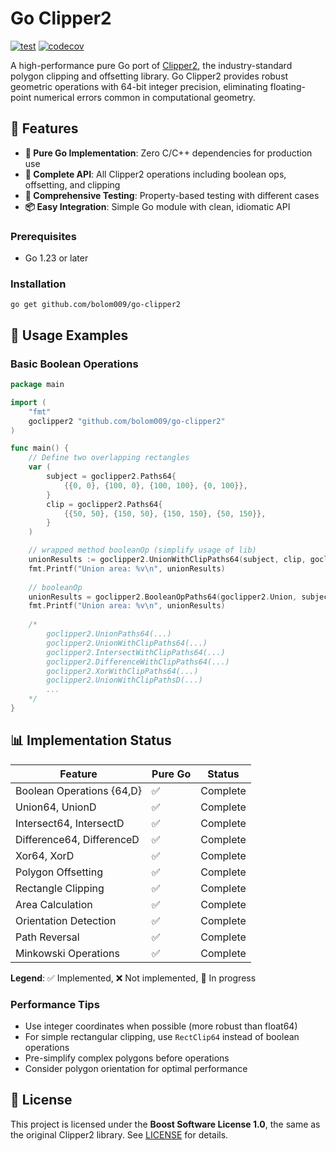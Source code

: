 # Go Clipper2

[![test](https://github.com/bolom009/go-clipper2/actions/workflows/ci.yml/badge.svg?branch=master)](https://github.com/bolom009/go-clipper2/actions/workflows/ci.yml)
[![codecov](https://codecov.io/gh/bolom009/go-clipper2/branch/master/graph/badge.svg)](https://codecov.io/gh/bolom009/go-clipper2)

A high-performance pure Go port of
[Clipper2](https://github.com/AngusJohnson/Clipper2), the industry-standard
polygon clipping and offsetting library. Go Clipper2 provides robust geometric
operations with 64-bit integer precision, eliminating floating-point numerical
errors common in computational geometry.

## 🌟 Features

- **🚀 Pure Go Implementation**: Zero C/C++ dependencies for production use
- **🎯 Complete API**: All Clipper2 operations including boolean ops, offsetting, and clipping
- **🧪 Comprehensive Testing**: Property-based testing with different cases
- **📦 Easy Integration**: Simple Go module with clean, idiomatic API

### Prerequisites

- Go 1.23 or later

### Installation

```
go get github.com/bolom009/go-clipper2
```

## 📖 Usage Examples

### Basic Boolean Operations

```go
package main

import (
    "fmt"
    goclipper2 "github.com/bolom009/go-clipper2"
)

func main() {
    // Define two overlapping rectangles
	var (
		subject = goclipper2.Paths64{
			{{0, 0}, {100, 0}, {100, 100}, {0, 100}},
		}
		clip = goclipper2.Paths64{
			{{50, 50}, {150, 50}, {150, 150}, {50, 150}},
		}
	)

	// wrapped method booleanOp (simplify usage of lib)
	unionResults := goclipper2.UnionWithClipPaths64(subject, clip, goclipper2.NonZero)
	fmt.Printf("Union area: %v\n", unionResults)
	
	// booleanOp
	unionResults = goclipper2.BooleanOpPaths64(goclipper2.Union, subject, clip, goclipper2.NonZero)
    fmt.Printf("Union area: %v\n", unionResults)
	
	/*
	    goclipper2.UnionPaths64(...)
	    goclipper2.UnionWithClipPaths64(...)
	    goclipper2.IntersectWithClipPaths64(...)
	    goclipper2.DifferenceWithClipPaths64(...)
	    goclipper2.XorWithClipPaths64(...)
	    goclipper2.UnionWithClipPathsD(...)
	    ...
	*/
}
```

## 📊 Implementation Status

| Feature                   | Pure Go | Status     |
|---------------------------|-------|------------|
| Boolean Operations {64,D} | ✅     | Complete   |
| Union64, UnionD           | ✅     | Complete   |
| Intersect64, IntersectD   | ✅     | Complete   |
| Difference64, DifferenceD | ✅     | Complete   |
| Xor64, XorD               | ✅     | Complete   |
| Polygon Offsetting        | ✅     | Complete    |
| Rectangle Clipping        | ✅     | Complete    |
| Area Calculation          | ✅     | Complete    |
| Orientation Detection     | ✅     | Complete    |
| Path Reversal             | ✅     | Complete    |
| Minkowski Operations      | ✅      | Complete     |

**Legend**: ✅ Implemented, ❌ Not implemented, 🚧 In progress

### Performance Tips

- Use integer coordinates when possible (more robust than float64)
- For simple rectangular clipping, use `RectClip64` instead of boolean
  operations
- Pre-simplify complex polygons before operations
- Consider polygon orientation for optimal performance

## 📄 License

This project is licensed under the **Boost Software License 1.0**, the same as
the original Clipper2 library. See [LICENSE](LICENSE) for details.